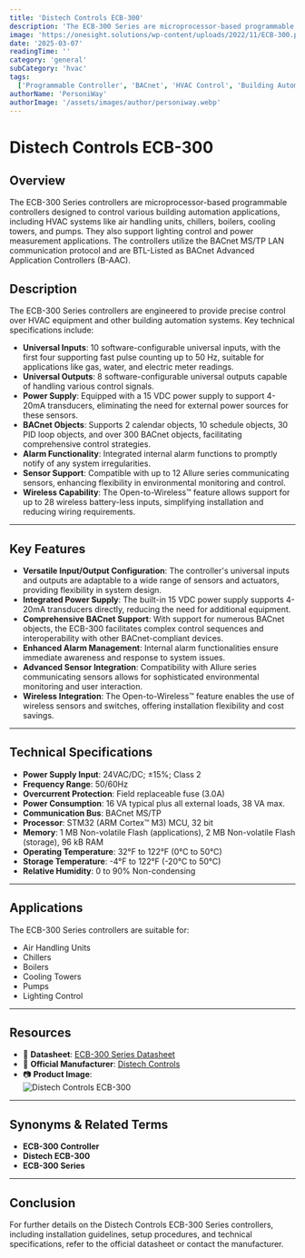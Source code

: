 ```yaml
---
title: 'Distech Controls ECB-300'
description: 'The ECB-300 Series are microprocessor-based programmable controllers designed to control equipment such as air handling units, chillers, boilers, pumps, and cooling towers.'
image: 'https://onesight.solutions/wp-content/uploads/2022/11/ECB-300.png'
date: '2025-03-07'
readingTime: ''
category: 'general'
subCategory: 'hvac'
tags:
  ['Programmable Controller', 'BACnet', 'HVAC Control', 'Building Automation']
authorName: 'PersoniWay'
authorImage: '/assets/images/author/personiway.webp'
---
```


# Distech Controls ECB-300

## **Overview**

The ECB-300 Series controllers are microprocessor-based programmable controllers designed to control various building automation applications, including HVAC systems like air handling units, chillers, boilers, cooling towers, and pumps. They also support lighting control and power measurement applications. The controllers utilize the BACnet MS/TP LAN communication protocol and are BTL-Listed as BACnet Advanced Application Controllers (B-AAC).

## **Description**

The ECB-300 Series controllers are engineered to provide precise control over HVAC equipment and other building automation systems. Key technical specifications include:

- **Universal Inputs**: 10 software-configurable universal inputs, with the first four supporting fast pulse counting up to 50 Hz, suitable for applications like gas, water, and electric meter readings.
- **Universal Outputs**: 8 software-configurable universal outputs capable of handling various control signals.
- **Power Supply**: Equipped with a 15 VDC power supply to support 4-20mA transducers, eliminating the need for external power sources for these sensors.
- **BACnet Objects**: Supports 2 calendar objects, 10 schedule objects, 30 PID loop objects, and over 300 BACnet objects, facilitating comprehensive control strategies.
- **Alarm Functionality**: Integrated internal alarm functions to promptly notify of any system irregularities.
- **Sensor Support**: Compatible with up to 12 Allure series communicating sensors, enhancing flexibility in environmental monitoring and control.
- **Wireless Capability**: The Open-to-Wireless™ feature allows support for up to 28 wireless battery-less inputs, simplifying installation and reducing wiring requirements.

---

## **Key Features**

- **Versatile Input/Output Configuration**: The controller's universal inputs and outputs are adaptable to a wide range of sensors and actuators, providing flexibility in system design.
- **Integrated Power Supply**: The built-in 15 VDC power supply supports 4-20mA transducers directly, reducing the need for additional equipment.
- **Comprehensive BACnet Support**: With support for numerous BACnet objects, the ECB-300 facilitates complex control sequences and interoperability with other BACnet-compliant devices.
- **Enhanced Alarm Management**: Internal alarm functionalities ensure immediate awareness and response to system issues.
- **Advanced Sensor Integration**: Compatibility with Allure series communicating sensors allows for sophisticated environmental monitoring and user interaction.
- **Wireless Integration**: The Open-to-Wireless™ feature enables the use of wireless sensors and switches, offering installation flexibility and cost savings.

---

## **Technical Specifications**

- **Power Supply Input**: 24VAC/DC; ±15%; Class 2
- **Frequency Range**: 50/60Hz
- **Overcurrent Protection**: Field replaceable fuse (3.0A)
- **Power Consumption**: 16 VA typical plus all external loads, 38 VA max.
- **Communication Bus**: BACnet MS/TP
- **Processor**: STM32 (ARM Cortex™ M3) MCU, 32 bit
- **Memory**: 1 MB Non-volatile Flash (applications), 2 MB Non-volatile Flash (storage), 96 kB RAM
- **Operating Temperature**: 32°F to 122°F (0°C to 50°C)
- **Storage Temperature**: -4°F to 122°F (-20°C to 50°C)
- **Relative Humidity**: 0 to 90% Non-condensing

---

## **Applications**

The ECB-300 Series controllers are suitable for:

- Air Handling Units
- Chillers
- Boilers
- Cooling Towers
- Pumps
- Lighting Control

---

## **Resources**

- 📄 **Datasheet**: [ECB-300 Series Datasheet](https://onesight.solutions/wp-content/uploads/2021/10/DATASHEET-AHU-ECB-300-Series.pdf)
- 🏢 **Official Manufacturer**: [Distech Controls](https://www.distech-controls.com)
- 📷 **Product Image**:  
  ![Distech Controls ECB-300](https://onesight.solutions/wp-content/uploads/2022/11/ECB-300.png)

---

## **Synonyms & Related Terms**

- **ECB-300 Controller**
- **Distech ECB-300**
- **ECB-300 Series**

---

## **Conclusion**

For further details on the Distech Controls ECB-300 Series controllers, including installation guidelines, setup procedures, and technical specifications, refer to the official datasheet or contact the manufacturer.
